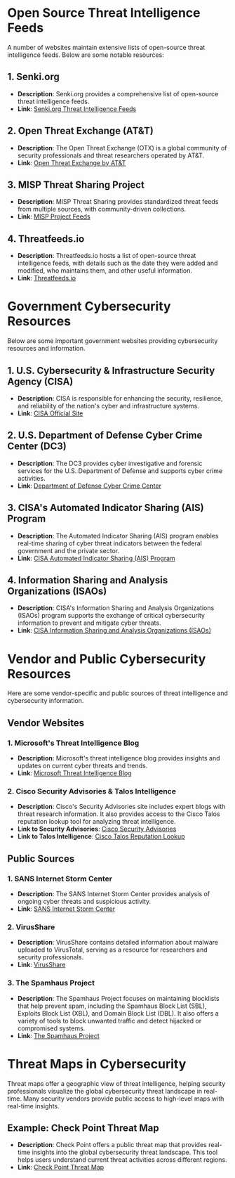 # Open Source Threat Intelligence Feeds

A number of websites maintain extensive lists of open-source threat intelligence feeds. Below are some notable resources:

## 1. Senki.org
- **Description**: Senki.org provides a comprehensive list of open-source threat intelligence feeds.
- **Link**: [Senki.org Threat Intelligence Feeds](https://www.senki.org/operators-security-toolkit/open-source-threat-intelligence-feeds)

## 2. Open Threat Exchange (AT&T)
- **Description**: The Open Threat Exchange (OTX) is a global community of security professionals and threat researchers operated by AT&T.
- **Link**: [Open Threat Exchange by AT&T](https://cybersecurity.att.com/open-threat-exchange)

## 3. MISP Threat Sharing Project
- **Description**: MISP Threat Sharing provides standardized threat feeds from multiple sources, with community-driven collections.
- **Link**: [MISP Project Feeds](https://www.misp-project.org/feeds)

## 4. Threatfeeds.io
- **Description**: Threatfeeds.io hosts a list of open-source threat intelligence feeds, with details such as the date they were added and modified, who maintains them, and other useful information.
- **Link**: [Threatfeeds.io](https://threatfeeds.io)


# Government Cybersecurity Resources

Below are some important government websites providing cybersecurity resources and information.

## 1. U.S. Cybersecurity & Infrastructure Security Agency (CISA)
- **Description**: CISA is responsible for enhancing the security, resilience, and reliability of the nation's cyber and infrastructure systems.
- **Link**: [CISA Official Site](https://www.cisa.gov)

## 2. U.S. Department of Defense Cyber Crime Center (DC3)
- **Description**: The DC3 provides cyber investigative and forensic services for the U.S. Department of Defense and supports cyber crime activities.
- **Link**: [Department of Defense Cyber Crime Center](https://www.dc3.mil)

## 3. CISA's Automated Indicator Sharing (AIS) Program
- **Description**: The Automated Indicator Sharing (AIS) program enables real-time sharing of cyber threat indicators between the federal government and the private sector.
- **Link**: [CISA Automated Indicator Sharing (AIS) Program](https://www.cisa.gov/topics/cyber-threats-and-advisories/information-sharing/automated-indicator-sharing-ais)

## 4. Information Sharing and Analysis Organizations (ISAOs)
- **Description**: CISA's Information Sharing and Analysis Organizations (ISAOs) program supports the exchange of critical cybersecurity information to prevent and mitigate cyber threats.
- **Link**: [CISA Information Sharing and Analysis Organizations (ISAOs)](https://www.cisa.gov/information-sharing-and-analysis-organizations-isaos)


# Vendor and Public Cybersecurity Resources

Here are some vendor-specific and public sources of threat intelligence and cybersecurity information.

## Vendor Websites

### 1. Microsoft's Threat Intelligence Blog
- **Description**: Microsoft's threat intelligence blog provides insights and updates on current cyber threats and trends.
- **Link**: [Microsoft Threat Intelligence Blog](https://www.microsoft.com/en-us/security/blog/topic/threat-intelligence)

### 2. Cisco Security Advisories & Talos Intelligence
- **Description**: Cisco's Security Advisories site includes expert blogs with threat research information. It also provides access to the Cisco Talos reputation lookup tool for analyzing threat intelligence.
- **Link to Security Advisories**: [Cisco Security Advisories](https://sec.cloudapps.cisco.com/security/center/publicationListing.x)
- **Link to Talos Intelligence**: [Cisco Talos Reputation Lookup](https://talosintelligence.com)

## Public Sources

### 1. SANS Internet Storm Center
- **Description**: The SANS Internet Storm Center provides analysis of ongoing cyber threats and suspicious activity.
- **Link**: [SANS Internet Storm Center](https://isc.sans.org)

### 2. VirusShare
- **Description**: VirusShare contains detailed information about malware uploaded to VirusTotal, serving as a resource for researchers and security professionals.
- **Link**: [VirusShare](https://virusshare.com)

### 3. The Spamhaus Project
- **Description**: The Spamhaus Project focuses on maintaining blocklists that help prevent spam, including the Spamhaus Block List (SBL), Exploits Block List (XBL), and Domain Block List (DBL). It also offers a variety of tools to block unwanted traffic and detect hijacked or compromised systems.
- **Link**: [The Spamhaus Project](https://www.spamhaus.org)


# Threat Maps in Cybersecurity

Threat maps offer a geographic view of threat intelligence, helping security professionals visualize the global cybersecurity threat landscape in real-time. Many security vendors provide public access to high-level maps with real-time insights.

## Example: Check Point Threat Map

- **Description**: Check Point offers a public threat map that provides real-time insights into the global cybersecurity threat landscape. This tool helps users understand current threat activities across different regions.
- **Link**: [Check Point Threat Map](https://threatmap.checkpoint.com)


